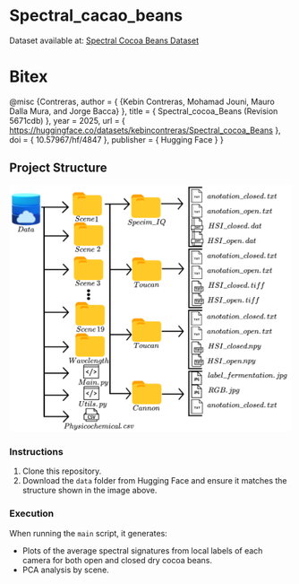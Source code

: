 # Spectral_cacao_beans

Dataset available at: [Spectral Cocoa Beans Dataset](https://huggingface.co/datasets/kebincontreras/Spectral_cocoa_Beans/tree/main)

# Bitex
@misc {Contreras,
	author       = { {Kebin Contreras, Mohamad Jouni, Mauro Dalla Mura, and Jorge Bacca} },
	title        = { Spectral_cocoa_Beans (Revision 5671cdb) },
	year         = 2025,
	url          = { https://huggingface.co/datasets/kebincontreras/Spectral_cocoa_Beans },
	doi          = { 10.57967/hf/4847 },
	publisher    = { Hugging Face }
}

## Project Structure

![data_structure](data_structure.png)

### Instructions

1. Clone this repository.
2. Download the `data` folder from Hugging Face and ensure it matches the structure shown in the image above.

### Execution

When running the `main` script, it generates:
- Plots of the average spectral signatures from local labels of each camera for both open and closed dry cocoa beans.
- PCA analysis by scene.

